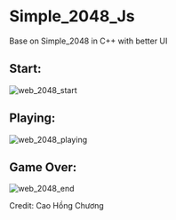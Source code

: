 # Simple_2048_Js
Base on Simple_2048 in C++ with better UI

## Start:
![web_2048_start](https://user-images.githubusercontent.com/62738863/154012985-f3f1b07b-56f6-4908-8a29-a36e0473a400.png)

## Playing:
![web_2048_playing](https://user-images.githubusercontent.com/62738863/154013020-6fee5b6f-d647-410a-b19c-f4b956aa7d06.png)

## Game Over:
![web_2048_end](https://user-images.githubusercontent.com/62738863/154013073-b0f85818-a0f9-44cb-8702-62421a95be2b.png)

Credit:
Cao Hồng Chương
